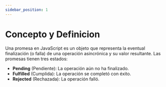 ```yaml
---
sidebar_position: 1
---
```


# Concepto y Definicion 

Una promesa en JavaScript es un objeto que representa la eventual finalización (o falla) de una operación asincrónica y su valor resultante. Las promesas tienen tres estados:

- **Pending** (Pendiente): La operación aún no ha finalizado.
- **Fulfilled** (Cumplida): La operación se completó con éxito.
- **Rejected** (Rechazada): La operación falló.